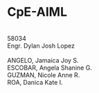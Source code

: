 # CpE-AIML
<br>58034
<br> Engr. Dylan Josh Lopez
<br><br>
ANGELO, Jamaica Joy S.<br>
ESCOBAR, Angela Shanine G.<br>
GUZMAN, Nicole Anne R.<br>
ROA, Danica Kate I.
